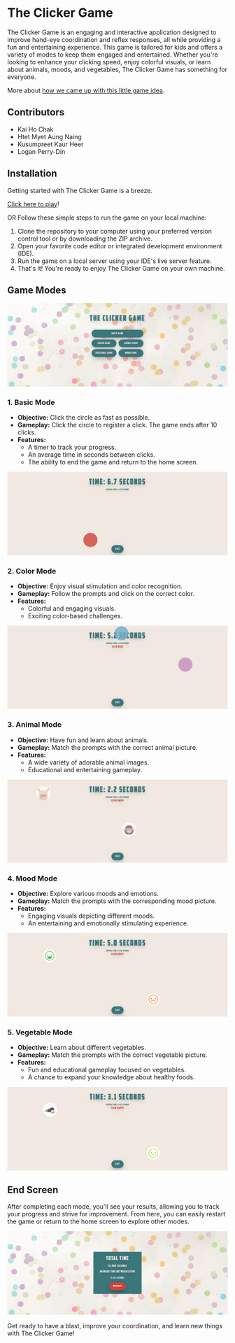 # The Clicker Game

The Clicker Game is an engaging and interactive application designed to improve hand-eye coordination and reflex responses, all 
while providing a fun and entertaining experience. This game is tailored for kids and offers a variety of modes to keep them engaged and entertained. Whether you're looking to enhance your clicking speed, enjoy colorful visuals, or learn about animals, moods, and vegetables, The Clicker Game has something for everyone.

More about [how we came up with this little game idea](https://kaihochak.github.io/clicker.html).

## Contributors

- Kai Ho Chak
- Htet Myet Aung Naing
- Kusumpreet Kaur Heer
- Logan Perry-Din

## Installation

Getting started with The Clicker Game is a breeze. 

[Click here to play](https://clickkerrrr.glitch.me)!

OR Follow these simple steps to run the game on your local machine:

1. Clone the repository to your computer using your preferred version control tool or by downloading the ZIP archive.
2. Open your favorite code editor or integrated development environment (IDE).
3. Run the game on a local server using your IDE's live server feature.
4. That's it! You're ready to enjoy The Clicker Game on your own machine.

## Game Modes

![Starting Screen](gameplay/start.png)

### 1. Basic Mode

- **Objective:** Click the circle as fast as possible.
- **Gameplay:** Click the circle to register a click. The game ends after 10 clicks.
- **Features:** 
  - A timer to track your progress.
  - An average time in seconds between clicks.
  - The ability to end the game and return to the home screen.

![Basic Mode](gameplay/basic.png)

### 2. Color Mode

- **Objective:** Enjoy visual stimulation and color recognition.
- **Gameplay:** Follow the prompts and click on the correct color.
- **Features:** 
  - Colorful and engaging visuals.
  - Exciting color-based challenges.

![Color Mode](gameplay/color.png)

### 3. Animal Mode

- **Objective:** Have fun and learn about animals.
- **Gameplay:** Match the prompts with the correct animal picture.
- **Features:** 
  - A wide variety of adorable animal images.
  - Educational and entertaining gameplay.

![Animal Mode](gameplay/animal.png)

### 4. Mood Mode

- **Objective:** Explore various moods and emotions.
- **Gameplay:** Match the prompts with the corresponding mood picture.
- **Features:** 
  - Engaging visuals depicting different moods.
  - An entertaining and emotionally stimulating experience.

![Mood Mode](gameplay/mood.png)

### 5. Vegetable Mode

- **Objective:** Learn about different vegetables.
- **Gameplay:** Match the prompts with the correct vegetable picture.
- **Features:** 
  - Fun and educational gameplay focused on vegetables.
  - A chance to expand your knowledge about healthy foods.

![Vegetable Mode](gameplay/veggie.png)

## End Screen

After completing each mode, you'll see your results, allowing you to track your progress and strive for improvement. From here, you can easily restart the game or return to the home screen to explore other modes.

![End Screen Mode](gameplay/winScreen.png)

Get ready to have a blast, improve your coordination, and learn new things with The Clicker Game!
